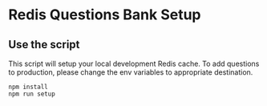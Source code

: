 # Redis Questions Bank Setup

## Use the script
This script will setup your local development Redis cache. To add questions to production, please change the env variables to appropriate destination.

```
npm install
npm run setup
```